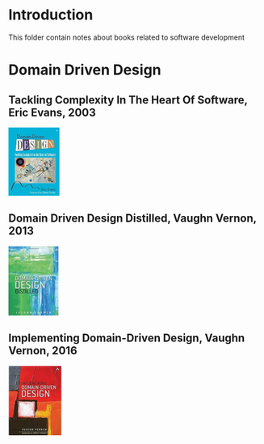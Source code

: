 # Introduction 
This folder contain notes about books related to software development


# Domain Driven Design

## Tackling Complexity In The Heart Of Software, Eric Evans, 2003
![Tackling Complexity In The Heart Of Software, Eric Evans](./Images/ddd-tacklingComplexityInTheHeartOfSoftware/ddd-Eric%20Evans-bookCover.png)

## Domain Driven Design Distilled, Vaughn Vernon, 2013
![Implementing Domain-Driven Design, Vaughn Vernon](./Images/ddd-domainDrivenDesignDistilled/ddd-Vaughn%20Vernon-bookCover.png)

## Implementing Domain-Driven Design, Vaughn Vernon, 2016

![Implementing Domain-Driven Design, Vaughn Vernon](./Images/ddd-implementingDrivenDesign/ddd-vaughn%20vernon-bookCover.png)
